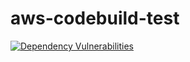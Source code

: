 
# aws-codebuild-test

[![Dependency Vulnerabilities](https://img.shields.io/endpoint?url=https%3A%2F%2Fdev-api-hooks.soos.io%2Fapi%2Fshieldsio-badges%3FbadgeType%3DDependencyVulnerabilities%26pid%3Dnqgpoqwca)](https://dev-app.soos.io)
